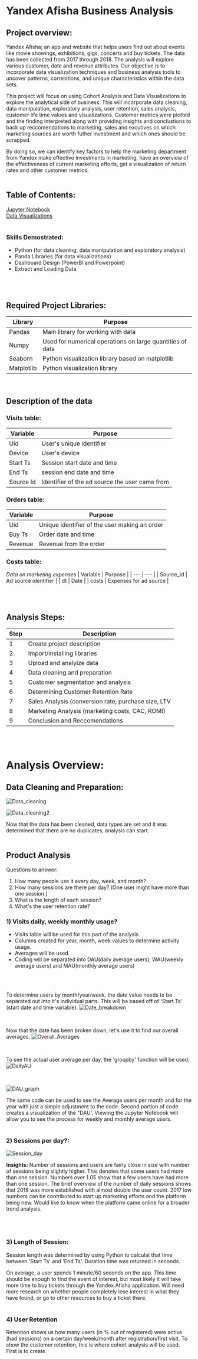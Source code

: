 # Yandex Afisha Business Analysis

## Project overview:

Yandex Afisha; an app and website that helps users find out about events like movie showings, exhibitions, gigs, concerts and buy tickets. The data has been collected from 2017 through 2018. The analysis will explore various customer, date and revenue attributes. Our objective is to incorporate data visualization techniques and business analysis tools to uncover patterns, correlations, and unique characteristics within the data sets.

This project will focus on using Cohort Analysis and Data Visualizations to explore the analytical side of business. This will incorporate data cleaning, data manipulation, exploratory analysis, user retention, sales analysis, customer life time values and visualizations. Customer metrics were plotted and the finding interpreted along with providing insights and conclustions to back up reccomendations to marketing, sales and excutives on which marketing sources are worth futher investment and which ones should be scrapped. 

By doing so, we can identify key factors to help the marketing department from Yandex make effective investments in marketing, have an overview of the effectiveness of current marketing efforts, get a visualization of return rates and other customer metrics.
<br></br>

## Table of Contents:
[Jupyter Notebook](https://github.com/julyndav/Business_Analytics/blob/main/BA_Yandex-Afisha.ipynb)<br>
[Data Visualizations](https://github.com/julyndav/Business_Analytics/tree/main/cohort_images)
<br></br>


### Skills Demostrated:
<ul>
<li>Python (for data cleaning, data manipulation and exploratory analysis)</li>
<li>Panda Libraries (for data visualizations)</li>
<li>Dashboard Design (PowerBI and Powerpoint)</li>
<li>Extract and Loading Data</li>
</ul>
<br></br>

## Required Project Libraries:
| Library |Purpose |
| --- | --- |
| Pandas | Main library for working with data |
| Numpy | Used for numerical operations on large quantities of data |
| Seaborn | Python visualization library based on matplotlib |
| Matplotlib | Python visualization library |
<br>

## Description of the data
<p></p>

### Visits table:
| Variable | Purpose |
| --- | --- |
| Uid | User's unique identifier |
| Device | User's device |
| Start Ts |Session start date and time |
| End Ts | session end date and time |
| Source Id | Identifier of the ad source the user came from |
<p></p>

### Orders table:
| Variable | Purpose |
| --- | --- |
| Uid | Unique identifier of the user making an order |
| Buy Ts | Order date and time |
| Revenue | Revenue from the order |
<p></p>

### Costs table: 
<i>Data on marketing expenses</i>
| Variable | Purpose |
| --- | --- |
| Source_id | Ad source identifier |
| dt | Date |
| costs | Expenses for ad source |
<p></p>
<br></br>

## Analysis Steps:
| Step |Description |
| --- | --- |
| 1 | Create project description |
| 2 | Import/installing libraries |
| 3 | Upload and analyize data |
| 4 | Data cleaning and preparation |
| 5 | Customer segmentation and analysis |
| 6 | Determining Customer Retention Rate |
| 7 | Sales Analysis (conversion rate, purchase size, LTV |
| 8 | Marketing Analysis (marketing costs, CAC, ROMI) |
| 9 | Conclusion and Reccomendations |

<br></br>

# Analysis Overview:

## Data Cleaning and Preparation:

![Data_cleaning](https://github.com/julyndav/Python/blob/main/Business%20Analytics/Images/data%20cleaning1.png)

<p></p>

![Data_cleaning2](https://github.com/julyndav/Python/blob/main/Business%20Analytics/Images/dc2.png)

Now that the data has been cleaned, data types are set and it was determined that there are no duplicates, analysis can start. 
<br></br>


## Product Analysis
Questions to answer:

1) How many people use it every day, week, and month?
2) How many sessions are there per day? (One user might have more than one session.)
3) What is the length of each session?
4) What's the user retention rate?

### 1) Visits daily, weekly monthly usage?
<ul>
<li>Visits table will be used for this part of the analysis</li>
<li>Columns created for year, month, week values to determine activity usage.</li>
<li>Averages will be used.</li> 
<li>Coding will be separated into DAU(daily average users), WAU(weekly average users) and MAU(monthly average users)</li>
</ul>
<br></br>

To determine users by month/year/week, the date value needs to be separated out into it's individual parts. This will be based off 
of 'Start Ts' (start date and time variable).
![Date_breakdown](https://github.com/julyndav/Python/blob/main/Business%20Analytics/Images/DAU1.png)
<p></p>
<br>

Now that the date has been broken down, let's use it to find our overall averages. 
![Overall_Averages](https://github.com/julyndav/Python/blob/main/Business%20Analytics/Images/averageusers_overall.png)
<p></p>
<br>

To see the actual user average per day, the 'groupby' function will be used. 
![DailyAU](https://github.com/julyndav/Python/blob/main/Business%20Analytics/Images/DAU_code.png)
<p></p>
<br>

![DAU_graph](https://github.com/julyndav/Python/blob/main/Business%20Analytics/Images/Daily%20Average%20Users.png)

The same code can be used to see the Average users per month and for the year with just a simple adjustment to the code.
Second portion of code creates a visualization of the "DAU'. Viewing the Jupyter Notebook will allow you to see the process for weekly and monthly
average users. 
<br></br>

### 2) Sessions per day?:
![Session_day](https://github.com/julyndav/Python/blob/main/Business%20Analytics/Images/sess%20per%20user.png)

<b>Insights: </b> Number of sessions and users are fairly close in size with number of sessions being slightly higher. This denotes that some users had more than one session. Numbers over 1.05 show that a few users have had more than one session. The brief overview of the number of daily sessions shows that 2018 was more established with almost double the user count. 2017 low numbers can be contributed to start up marketing efforts and the platform being new. Would like to know when the platform came online for a broader trend analysis.

<br></br>
### 3) Length of Session:
Session length was determined by using Python to calculat that time between 'Start Ts' and 'End Ts'. Duration time was returned in seconds.
<p></p>
On average, a user spends 1 minute/60 seconds on the app. This time should be enough to find the event of interest, but most likely it will take more time to buy tickets through the Yandex.Afisha application. 
Will need more research on whether people completely lose interest in what they have found, or go to other resources to buy a ticket there.
<br></br>

### 4) User Retention
Retention shows us how many users (in % out of registered) were active (had sessions) on a certain day/week/month after registration/first visit.
To show the customer retention, this is where cohort analysis will be used.  First is to create






